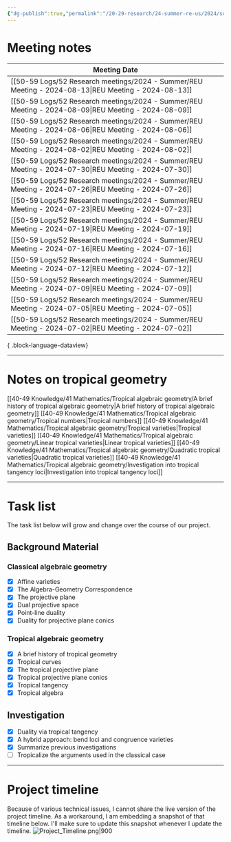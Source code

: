 ```yaml
---
{"dg-publish":true,"permalink":"/20-29-research/24-summer-re-us/2024/summer-reu-2024/","updated":"2024-08-09T14:06:45-07:00"}
---
```


# Meeting notes

| Meeting Date                                                                                            |
| ------------------------------------------------------------------------------------------------------- |
| [[50-59 Logs/52 Research meetings/2024 - Summer/REU Meeting - 2024-08-13\|REU Meeting - 2024-08-13]] |
| [[50-59 Logs/52 Research meetings/2024 - Summer/REU Meeting - 2024-08-09\|REU Meeting - 2024-08-09]] |
| [[50-59 Logs/52 Research meetings/2024 - Summer/REU Meeting - 2024-08-06\|REU Meeting - 2024-08-06]] |
| [[50-59 Logs/52 Research meetings/2024 - Summer/REU Meeting - 2024-08-02\|REU Meeting - 2024-08-02]] |
| [[50-59 Logs/52 Research meetings/2024 - Summer/REU Meeting - 2024-07-30\|REU Meeting - 2024-07-30]] |
| [[50-59 Logs/52 Research meetings/2024 - Summer/REU Meeting - 2024-07-26\|REU Meeting - 2024-07-26]] |
| [[50-59 Logs/52 Research meetings/2024 - Summer/REU Meeting - 2024-07-23\|REU Meeting - 2024-07-23]] |
| [[50-59 Logs/52 Research meetings/2024 - Summer/REU Meeting - 2024-07-19\|REU Meeting - 2024-07-19]] |
| [[50-59 Logs/52 Research meetings/2024 - Summer/REU Meeting - 2024-07-16\|REU Meeting - 2024-07-16]] |
| [[50-59 Logs/52 Research meetings/2024 - Summer/REU Meeting - 2024-07-12\|REU Meeting - 2024-07-12]] |
| [[50-59 Logs/52 Research meetings/2024 - Summer/REU Meeting - 2024-07-09\|REU Meeting - 2024-07-09]] |
| [[50-59 Logs/52 Research meetings/2024 - Summer/REU Meeting - 2024-07-05\|REU Meeting - 2024-07-05]] |
| [[50-59 Logs/52 Research meetings/2024 - Summer/REU Meeting - 2024-07-02\|REU Meeting - 2024-07-02]] |

{ .block-language-dataview}

---

# Notes on tropical geometry

[[40-49 Knowledge/41 Mathematics/Tropical algebraic geometry/A brief history of tropical algebraic geometry\|A brief history of tropical algebraic geometry]]
[[40-49 Knowledge/41 Mathematics/Tropical algebraic geometry/Tropical numbers\|Tropical numbers]]
[[40-49 Knowledge/41 Mathematics/Tropical algebraic geometry/Tropical varieties\|Tropical varieties]]
[[40-49 Knowledge/41 Mathematics/Tropical algebraic geometry/Linear tropical varieties\|Linear tropical varieties]]
[[40-49 Knowledge/41 Mathematics/Tropical algebraic geometry/Quadratic tropical varieties\|Quadratic tropical varieties]]
[[40-49 Knowledge/41 Mathematics/Tropical algebraic geometry/Investigation into tropical tangency loci\|Investigation into tropical tangency loci]]

---
# Task list

The task list below will grow and change over the course of our project.

## Background Material

### Classical algebraic geometry
- [x] Affine varieties
- [x] The Algebra-Geometry Correspondence
- [x] The projective plane
- [x] Dual projective space
- [x] Point-line duality
- [x] Duality for projective plane conics

### Tropical algebraic geometry
- [x] A brief history of tropical geometry
- [x] Tropical curves
- [x] The tropical projective plane
- [x] Tropical projective plane conics
- [x] Tropical tangency
- [x] Tropical algebra

## Investigation

- [x] Duality via tropical tangency
- [x] A hybrid approach: bend loci and congruence varieties
- [x] Summarize previous investigations
- [ ] Tropicalize the arguments used in the classical case

---
# Project timeline

Because of various technical issues, I cannot share the live version of the project timeline. As a workaround, I am embedding a snapshot of that timeline below. I'll make sure to update this snapshot whenever I update the timeline.
![Project_Timeline.png|900](/img/user/00-09%20Meta/01%20Images/Project_Timeline.png)